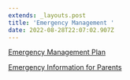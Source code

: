 ```yaml
---
extends: _layouts.post
title: 'Emergency Management '
date: 2022-08-28T22:07:02.907Z
---
```

[Emergency Management Plan](https://res.cloudinary.com/ruapehu-college/image/upload/v1661724623/RC_Emergency_Management_Plan_pbhxbi.pdf)

[Emergency Information for Parents ](https://res.cloudinary.com/ruapehu-college/image/upload/v1661222855/Emergency_Information_for_Parents_and_Caregivers_bfile2.pdf)
